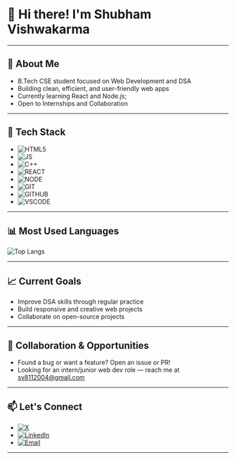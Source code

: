 # 👋 Hi there! I'm Shubham Vishwakarma
---

## 🚀 About Me
- B.Tech CSE student focused on Web Development and DSA
- Building clean, efficient, and user-friendly web apps
- Currently learning React and Node.js;
- Open to Internships and Collaboration
---
## 🧠 Tech Stack
- ![HTML5](https://img.shields.io/badge/HTML5-E34F26?logo=html5&logoColor=white)
- ![JS](https://img.shields.io/badge/JavaScript-F7DF1E?logo=javascript&logoColor=black)
- ![C++](https://img.shields.io/badge/C++-00599C?logo=cplusplus&logoColor=white)
- ![REACT](https://img.shields.io/badge/React-61DAFB?logo=react&logoColor=black)
- ![NODE](https://img.shields.io/badge/Node.js-339933?logo=nodedotjs&logoColor=white)
- ![GIT](https://img.shields.io/badge/Git-F05032?logo=git&logoColor=white)
- ![GITHUB](https://img.shields.io/badge/GitHub-181717?logo=github&logoColor=white)
- ![VSCODE](https://img.shields.io/badge/VS%20Code-007ACC?logo=visualstudiocode&logoColor=white)
---

## 📊 Most Used Languages 
![Top Langs](https://github-readme-stats.vercel.app/api/top-langs/?username=ShubhamV-Codes&layout=compact)

---
## 📈 Current Goals
- Improve DSA skills through regular practice  
- Build responsive and creative web projects  
- Collaborate on open-source projects  
---
## 🤝 Collaboration & Opportunities
- Found a bug or want a feature? Open an issue or PR!
- Looking for an intern/junior web dev role — reach me at sv8112004@gmail.com
---
## 📫 Let's Connect

- [![X](https://img.shields.io/badge/X-000000?logo=x&logoColor=white)](https://x.com/shubhamvcodes)
- [![LinkedIn](https://img.shields.io/badge/LinkedIn-0A66C2?logo=linkedin&logoColor=white)](https://linkedin.com/in/shubhamvishwakarma-engineer)
- [![Email](https://img.shields.io/badge/Email-sv8112004%40gmail.com-red?logo=gmail&logoColor=white)](mailto:sv8112004@gmail.com)

---
